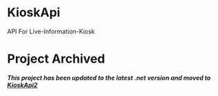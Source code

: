 # KioskApi
API For Live-Information-Kiosk

# Project Archived
**_This project has been updated to the latest .net version and moved to [KioskApi2](https://github.com/elpenor23/KioskApi2)_**
